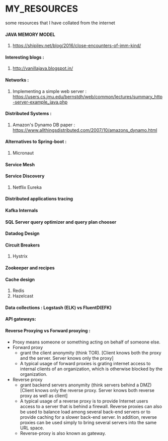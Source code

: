 # MY_RESOURCES
some resources that I have collated from the internet

#### JAVA MEMORY MODEL
1. https://shipilev.net/blog/2016/close-encounters-of-jmm-kind/

#### Interesting blogs :
1. http://vanillajava.blogspot.in/

#### Networks : 
1. Implementing a simple web server : https://users.cs.jmu.edu/bernstdh/web/common/lectures/summary_http-server-example_java.php 

#### Distributed Systems : 
1. Amazon's Dynamo DB paper : https://www.allthingsdistributed.com/2007/10/amazons_dynamo.html

#### Alternatives to Spring-boot :
1. Micronaut

#### Service Mesh

#### Service Discovery
1. Netflix Eureka

#### Distributed applications tracing

#### Kafka Internals

#### SQL Server query optimizer and query plan chooser

#### Datadog Design

#### Circuit Breakers
1. Hystrix

#### Zookeeper and recipes

#### Cache design
1. Redis
2. Hazelcast
  
#### Data collections : Logstash (ELK) vs FluentD(EFK) 

#### API gateways:

#### Reverse Proxying vs Forward proxying :
* Proxy means someone or something acting on behalf of someone else.	
* Forward proxy
  * grant the client anonymity (think TOR). [Client knows both the proxy and the server. Server knows only the proxy]
  * A typical usage of forward proxies is grating internet access to internal clients of an organization, which is otherwise blocked by the organization.
* Reverse proxy 
  * grant backend servers anonymity (think servers behind a DMZ) [Client knows only the reverse proxy. Server knows both reverse proxy as well as client]
  * A typical usage of a reverse proxy is to provide Internet users access to a server that is behind a firewall. Reverse proxies can also be used to balance load among several back-end servers or to provide caching for a slower back-end server. In addition, reverse proxies can be used simply to bring several servers into the same URL space.
  * Reverse-proxy is also known as gateway.

